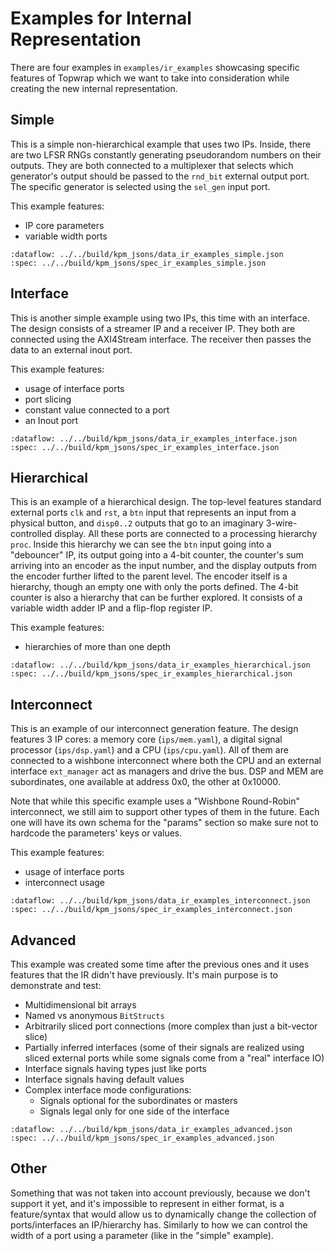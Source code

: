 # Examples for Internal Representation

There are four examples in `examples/ir_examples` showcasing specific features of Topwrap which we want to take into consideration while creating the new internal representation.

## Simple

This is a simple non-hierarchical example that uses two IPs. Inside, there are two LFSR RNGs constantly generating pseudorandom numbers on their outputs. They are both connected to a multiplexer that selects which generator's output should be passed to the `rnd_bit` external output port. The specific generator is selected using the `sel_gen` input port.

This example features:
- IP core parameters
- variable width ports

```{kpm_iframe}
:dataflow: ../../build/kpm_jsons/data_ir_examples_simple.json
:spec: ../../build/kpm_jsons/spec_ir_examples_simple.json
```

## Interface

This is another simple example using two IPs, this time with an interface. The design consists of a streamer IP and a receiver IP. They both are connected using the AXI4Stream interface. The receiver then passes the data to an external inout port.

This example features:
- usage of interface ports
- port slicing
- constant value connected to a port
- an Inout port

```{kpm_iframe}
:dataflow: ../../build/kpm_jsons/data_ir_examples_interface.json
:spec: ../../build/kpm_jsons/spec_ir_examples_interface.json
```

## Hierarchical

This is an example of a hierarchical design. The top-level features standard external ports `clk` and `rst`, a `btn` input that represents an input from a physical button, and `disp0..2` outputs that go to an imaginary 3-wire-controlled display. All these ports are connected to a processing hierarchy `proc`. Inside this hierarchy we can see the `btn` input going into a "debouncer" IP, its output going into a 4-bit counter, the counter's sum arriving into an encoder as the input number, and the display outputs from the encoder further lifted to the parent level. The encoder itself is a hierarchy, though an empty one with only the ports defined. The 4-bit counter is also a hierarchy that can be further explored. It consists of a variable width adder IP and a flip-flop register IP.

This example features:
- hierarchies of more than one depth

```{kpm_iframe}
:dataflow: ../../build/kpm_jsons/data_ir_examples_hierarchical.json
:spec: ../../build/kpm_jsons/spec_ir_examples_hierarchical.json
```

## Interconnect

This is an example of our interconnect generation feature. The design features 3 IP cores: a memory core (`ips/mem.yaml`), a digital signal processor (`ips/dsp.yaml`) and a CPU (`ips/cpu.yaml`). All of them are connected to a wishbone interconnect where both the CPU and an external interface `ext_manager` act as managers and drive the bus. DSP and MEM are subordinates, one available at address 0x0, the other at 0x10000.

Note that while this specific example uses a "Wishbone Round-Robin" interconnect, we still aim to support other types of them in the future.
Each one will have its own schema for the "params" section so make sure not to hardcode the parameters' keys or values.

This example features:
- usage of interface ports
- interconnect usage

```{kpm_iframe}
:dataflow: ../../build/kpm_jsons/data_ir_examples_interconnect.json
:spec: ../../build/kpm_jsons/spec_ir_examples_interconnect.json
```

## Advanced

This example was created some time after the previous ones and it uses features that the IR didn't have previously. It's main purpose is to demonstrate and test:
- Multidimensional bit arrays
- Named vs anonymous `BitStructs`
- Arbitrarily sliced port connections (more complex than just a bit-vector slice)
- Partially inferred interfaces (some of their signals are realized using sliced external ports while some signals come from a "real" interface IO)
- Interface signals having types just like ports
- Interface signals having default values
- Complex interface mode configurations:
  - Signals optional for the subordinates or masters
  - Signals legal only for one side of the interface

```{kpm_iframe}
:dataflow: ../../build/kpm_jsons/data_ir_examples_advanced.json
:spec: ../../build/kpm_jsons/spec_ir_examples_advanced.json
```

## Other

Something that was not taken into account previously, because we don't support it yet, and it's impossible to represent in either format, is a feature/syntax that would allow us to dynamically change the collection of ports/interfaces an IP/hierarchy has. Similarly to how we can control the width of a port using a parameter (like in the "simple" example).
